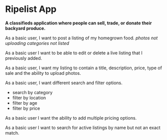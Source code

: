 **Ripelist App**
===

**A classifieds application where people can sell, trade, or donate their backyard produce.**

As a basic user, I want to post a listing of my homegrown food.
*photos not uploading*
*categories not listed*

As a basic user I want to be able to edit or delete a live listing that I previously added.

As a basic user, I want my listing to contain a title, description, price, type of sale and the ability to upload photos.

As a basic user, I want different search and filter options.
- search by category
- filter by location
- filter by age
- filter by price

As a basic user I want the ability to add multiple pricing options.

As a basic user I want to search for active listings by name but not an exact match.
